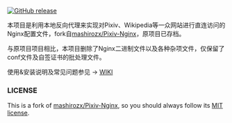 ﻿[![GitHub release](https://img.shields.io/github/release/ShioMile/Pixiv-Nginx.svg?style=flat-square)](https://github.com/ShioMile/Pixiv-Nginx/releases/latest)

本项目是利用本地反向代理来实现对Pixiv、Wikipedia等一众网站进行直连访问的Nginx配置文件，fork自[mashirozx/Pixiv-Nginx](https://github.com/mashirozx/Pixiv-Nginx)，原项目已存档。

与原项目项目相比，本项目删除了Nginx二进制文件以及各种杂项文件，仅保留了conf文件及自签证书的批处理文件。

使用&安装说明及常见问题参见 → [WIKI](https://github.com/ShioMile/Pixiv-Nginx/wiki)

### LICENSE

This is a fork of [mashirozx/Pixiv-Nginx](https://github.com/mashirozx/Pixiv-Nginx), so you should always follow its [MIT license](https://opensource.org/licenses/MIT).